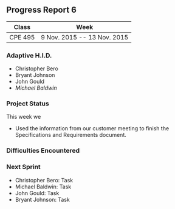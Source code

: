## Progress Report 6

Class | Week
----- | ----
CPE 495 | 9 Nov. 2015 -- 13 Nov. 2015

### Adaptive H.I.D.

<!--- This is a comment
Make sure to use *asterisks* to create italics on the member of whoever created the report
-->

* Christopher Bero
* Bryant Johnson
* John Gould
* *Michael Baldwin*

### Project Status

<!---
Project Status is a review of what was accomplished last week and a descript of where we stand going into this sprint. A comparison between goals and actual accomplishments is a good idea.
-->

This week we

* Used the information from our customer meeting to finish the Specifications and Requirements document.

### Difficulties Encountered

<!---
Difficulties Encountered is required. Other teams report losing points if this is missing.
Put here any trouble we had while accomplishing work during the previous sprint/week.
-->



### Next Sprint

<!---
Next Sprint should be a list of tasks that each member is going to work towards for the upcomming week.
Make sure to email members on Thursday or Friday so that they can respond with their most recent progress.
-->

* Christopher Bero: Task
* Michael Baldwin: Task
* John Gould: Task
* Bryant Johnson: Task




